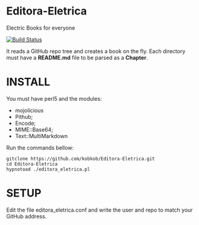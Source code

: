 # Editora-Eletrica
Electric Books for everyone

[![Build Status](https://api.travis-ci.com/kobkob/Editora-Eletrica.svg?branch=master)](https://travis-ci.com/kobkob/Editora-Eletrica)



It reads a GitHub repo tree and creates a book on the fly. Each directory must have a __README.md__ file to be parsed as a __Chapter__. 

# INSTALL
You must have perl5 and the modules:

- mojolicious
- Pithub;
- Encode;
- MIME::Base64;
- Text::MultiMarkdown

Run the commands bellow:

```
gitclone https://github.com/kobkob/Editora-Eletrica.git
cd Editora-Eletrica
hypnotoad ./editora_eletrica.pl
```

# SETUP
Edit the file editora_eletrica.conf and write the user and repo to match your GitHub address.

